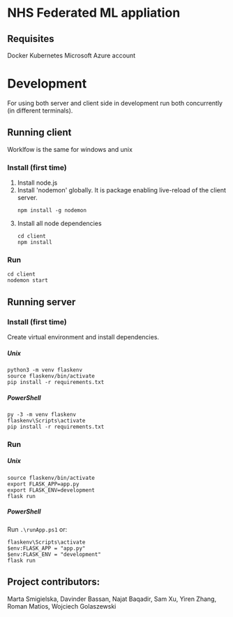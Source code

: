 # NHS Federated ML appliation

## Requisites
Docker
Kubernetes
Microsoft Azure account

# Development 
For using both server and client side in development run both concurrently (in different terminals).

## Running client
Worklfow is the same for windows and unix
### Install (first time) 
1. Install node.js
1. Install 'nodemon' globally. It is package enabling live-reload of the client server.
    ```
    npm install -g nodemon
    ```
1. Install all node dependencies
    ```
    cd client
    npm install
    ```
### Run
```
cd client
nodemon start
```

## Running server
### Install (first time) 
Create virtual environment and install dependencies.
##### Unix
```
python3 -m venv flaskenv
source flaskenv/bin/activate
pip install -r requirements.txt
```
##### PowerShell
```
py -3 -m venv flaskenv
flaskenv\Scripts\activate
pip install -r requirements.txt
```
### Run
##### Unix 
```
source flaskenv/bin/activate
export FLASK_APP=app.py
export FLASK_ENV=development
flask run
```

##### PowerShell
Run `.\runApp.ps1` or:
```
flaskenv\Scripts\activate
$env:FLASK_APP = "app.py"
$env:FLASK_ENV = "development"
flask run
```

## Project contributors: 
Marta Smigielska, Davinder Bassan, Najat Baqadir, Sam Xu, Yiren Zhang, Roman Matios, Wojciech Golaszewski
